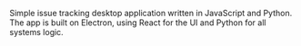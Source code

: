 Simple issue tracking desktop application written in JavaScript and Python.
The app is built on Electron, using React for the UI and Python for all systems logic.


